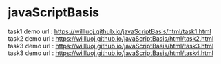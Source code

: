 # javaScriptBasis
task1 demo url : https://willluoj.github.io/javaScriptBasis/html/task1.html
task2 demo url : https://willluoj.github.io/javaScriptBasis/html/task2.html
task3 demo url : https://willluoj.github.io/javaScriptBasis/html/task3.html
task3 demo url : https://willluoj.github.io/javaScriptBasis/html/task4.html
